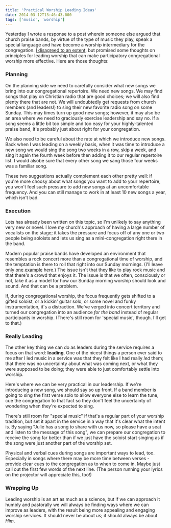 ```yaml
---
title: 'Practical Worship Leading Ideas'
date: 2014-03-12T13:46:43.000
tags: ['music', 'worship']
---
```


Yesterday I wrote a response to a post wherein someone else argued that church praise bands, by virtue of the type of music they play, speak a special language and have become a worship intermediary for the congregation. [I disagreed to an extent](/14/03/do-praise-bands-speak-a-secret-language/), but promised some thoughts on principles for leading worship that can make participatory congregational worship more effective. Here are those thoughts:

### Planning

On the planning side we need to carefully consider what new songs we bring into our congregational repertoire. We need new songs. We may find songs that play on Christian radio that are good choices; we will also find plenty there that are not. We will undoubtedly get requests from church members (and leaders!) to sing their new favorite radio song on some Sunday. This may times turn up good new songs; however, it may also be an area where we need to graciously exercise leadership and say no. If a song seems a little bit too simple and too easy for your highly-talented praise band, it's probably just about right for your congregation.

We also need to be careful about the rate at which we introduce new songs. Back when I was leading on a weekly basis, when it was time to introduce a new song we would sing the song two weeks in a row, skip a week, and sing it again the fourth week before then adding it to our regular repertoire list. I would alsobe sure that every other song we sang those four weeks was a familiar song.

These two suggestions actually complement each other pretty well: if you're more choosy about what songs you want to add to your repertoire, you won't feel such pressure to add new songs at an uncomfortable frequency. And you can still manage to work in at least 10 new songs a year, which isn't bad.

### Execution

Lots has already been written on this topic, so I'm unlikely to say anything very new or novel. I love my church's approach of having a large number of vocalists on the stage; it takes the pressure and focus off of any one or two people being soloists and lets us sing as a mini-congregation right there in the band.

Modern popular praise bands have developed an environment that resembles a rock concert more than a congregational time of worship, and the temptation is there to roll that right into our Sunday mornings. (I'll leave only [one example](http://www.youtube.com/watch?v=i_mKZpf3gPg) here.) The issue isn't that they like to play rock music and that there's a crowd that enjoys it. The issue is that we often, consciously or not, take it as a model for how our Sunday morning worship should look and sound. And that can be a problem.

If, during congregational worship, the focus frequently gets shifted to a gifted soloist, or a kickin' guitar solo, or some novel and funky instrumentation, it's a distraction. We've verged into concert territory and turned our congregation into an audience _for the band_ instead of regular participants in worship. (There's still room for 'special music', though. I'll get to that.)

### Really Leading

The other key thing we can do as leaders during the service requires a focus on that word: **leading**. One of the nicest things a person ever said to me after I led music in a service was that they felt like I had really _led_ them; that there was no uncertainty about what was coming next, or what they were supposed to be doing; they were able to just comfortably settle into worship.

Here's where we can be very practical in our leadership. If we're introducing a new song, we should say so up front. If a band member is going to sing the first verse solo to allow everyone else to learn the tune, cue the congregation to that fact so they don't feel the uncertainty of wondering when they're expected to sing.

There's still room for "special music" if that's a regular part of your worship tradition, but set it apart in the service in a way that it's clear what the intent is. By saying "Julie has a song to share with us now, so please have a seat and listen to the message of this song", we can prepare our congregation to receive the song far better than if we just have the soloist start singing as if the song were just another part of the worship set.

Physical and verbal cues during songs are important ways to lead, too. Especially in songs where there may be more time between verses - provide clear cues to the congregation as to when to come in. Maybe just call out the first few words of the next line. (The person running your lyrics on the projector will appreciate this, too!)

### Wrapping Up

Leading worship is an art as much as a science, but if we can approach it humbly and pastorally we will always be finding ways where we can improve as leaders, with the result being more appealing and engaging worship services. It should never be about _us_; it should always be about _Him_.
